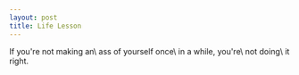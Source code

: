 ```yaml
---
layout: post
title: Life Lesson
---
```

If you're not making an\\
ass of yourself once\\
in a while, you're\\
not doing\\
it right.
